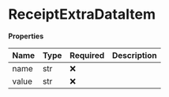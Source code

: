 # ReceiptExtraDataItem

**Properties**

| Name  | Type | Required | Description |
| :---- | :--- | :------- | :---------- |
| name  | str  | ❌       |             |
| value | str  | ❌       |             |

<!-- This file was generated by liblab | https://liblab.com/ -->
